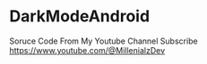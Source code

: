 # DarkModeAndroid
Soruce Code From My Youtube Channel
Subscribe https://www.youtube.com/@MillenialzDev
